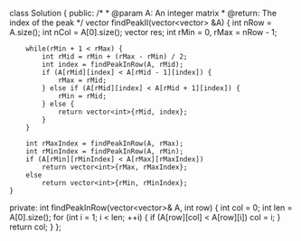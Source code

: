 class Solution {
public:
    /*
     * @param A: An integer matrix
     * @return: The index of the peak
     */
    vector<int> findPeakII(vector<vector<int>> &A) {
        int nRow = A.size();
        int nCol = A[0].size();
        vector<int> res;
        int rMin = 0, rMax = nRow - 1;
        
        while(rMin + 1 < rMax) {
            int rMid = rMin + (rMax - rMin) / 2;
            int index = findPeakInRow(A, rMid);
            if (A[rMid][index] < A[rMid - 1][index]) {
                rMax = rMid;
            } else if (A[rMid][index] < A[rMid + 1][index]) {
                rMin = rMid;
            } else {
                return vector<int>{rMid, index};
            }
        }
    
        int rMaxIndex = findPeakInRow(A, rMax);
        int rMinIndex = findPeakInRow(A, rMin);
        if (A[rMin][rMinIndex] < A[rMax][rMaxIndex])
            return vector<int>{rMax, rMaxIndex};
        else
            return vector<int>{rMin, rMinIndex};
    }

private:
    int findPeakInRow(vector<vector<int>>& A, int row) {
        int col = 0;
        int len = A[0].size();
        for (int i = 1; i < len; ++i) {
            if (A[row][col] < A[row][i]) col = i;
        }
        return col;
    }
};